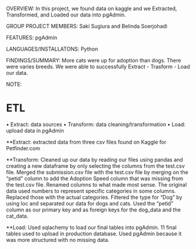OVERVIEW: In this project, we found data on kaggle and we Extracted, Transformed, and Loaded our data into pgAdmin.

GROUP PROJECT MEMBERS:
Saki Sugiura and Belinda Soerjohadi

FEATURES:
    pgAdmin

LANGUAGES/INSTALLATONS:
    Python

FINDINGS/SUMMARY: More cats were up for adoption than dogs. There were varies breeds. We were able to successfully Extract - Trasform - Load our data.

NOTE:
# ETL
•	Extract: data sources 
•	Transform: data cleaning/transformation
•	Load: upload data in pgAdmin

**Extract: extracted data from three csv files found on Kaggle for Petfinder.com

**Transform: Cleaned up our data by reading our files using pandas and creating a new dataframe by only selecting the columns from the test.csv file. Merged the submission.csv file with the test.csv file by merging on the “petid” column to add the Adoption Speed column that was missing from the test.csv file. Renamed columns to what made most sense. The original data used numbers to represent specific categories in some columns. Replaced those with the actual categories. Filtered the type for “Dog” by using loc and separated our data for dogs and cats. Used the “petid” column as our primary key and as foreign keys for the dog_data and the cat_data. 

**Load: Used sqlachemy to load our final tables into pgAdmin. 11 final tables used to upload in production database. Used pgAdmin because it was more structured with no missing data. 

